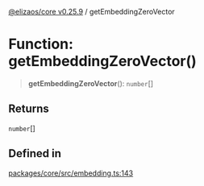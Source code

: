 [@elizaos/core v0.25.9](../index.md) / getEmbeddingZeroVector

# Function: getEmbeddingZeroVector()

> **getEmbeddingZeroVector**(): `number`[]

## Returns

`number`[]

## Defined in

[packages/core/src/embedding.ts:143](https://github.com/Shelpin/aeternalsv2/blob/main/packages/core/src/embedding.ts#L143)
